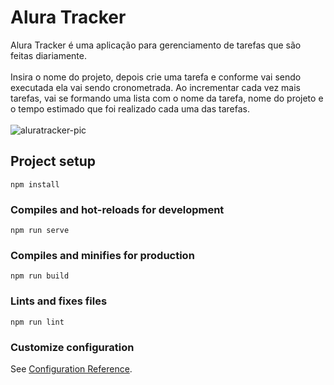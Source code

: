 # Alura Tracker
Alura Tracker é uma aplicação para gerenciamento de tarefas que são feitas diariamente.
<br>
<br>
Insira o nome do projeto, depois crie uma tarefa e conforme vai sendo executada ela vai sendo cronometrada. Ao incrementar cada vez mais tarefas, vai se formando uma lista com o nome da tarefa, nome do projeto e o tempo estimado que foi realizado cada uma das tarefas.
<br>
<br>
![aluratracker-pic](https://github.com/liviaaoliveira/alura-tracker/assets/87394489/5978604e-6a8e-48a4-9a8b-9f7558d818ab)


## Project setup
```
npm install
```

### Compiles and hot-reloads for development
```
npm run serve
```

### Compiles and minifies for production
```
npm run build
```

### Lints and fixes files
```
npm run lint
```

### Customize configuration
See [Configuration Reference](https://cli.vuejs.org/config/).
